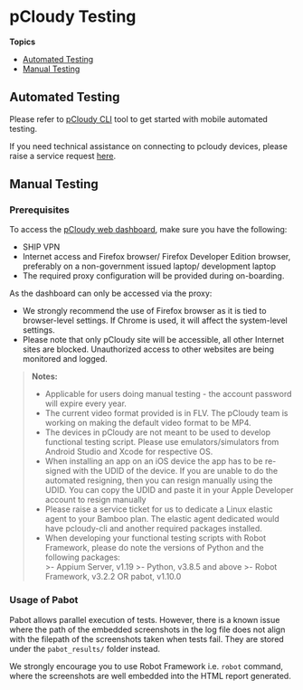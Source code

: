 # pCloudy Testing

**Topics**
- [Automated Testing](#automated-testing)
- [Manual Testing](#manual-testing)

## Automated Testing
Please refer to [pCloudy CLI](https://confluence.ship.gov.sg/x/Foo4IQ) tool to get started with mobile automated testing.

If you need technical assistance on connecting to pcloudy devices, please raise a service request [here](https://jira.ship.gov.sg/servicedesk/customer/portal/11/create/149).

## Manual Testing
### Prerequisites
To access the [pCloudy web dashboard](https://hats.pcloudy.com), make sure you have the following:
- SHIP VPN
- Internet access and Firefox browser/ Firefox Developer Edition browser, preferably on a non-government issued laptop/ development laptop
- The required proxy configuration will be provided during on-boarding.

As the dashboard can only be accessed via the proxy:
- We strongly recommend the use of Firefox browser as it is tied to browser-level settings. If Chrome is used, it will affect the system-level settings.
- Please note that only pCloudy site will be accessible, all other Internet sites are blocked. Unauthorized access to other websites are being monitored and logged.

>**Notes:**
>- Applicable for users doing manual testing - the account password will expire every year.
>- The current video format provided is in FLV. The pCloudy team is working on making the default video format to be MP4.
>- The devices in pCloudy are not meant to be used to develop functional testing script. Please use emulators/simulators from Android Studio and Xcode for respective OS.
>- When installing an app on an iOS device the app has to be re-signed with the UDID of the device. If you are unable to do the automated resigning, then you can resign manually using the UDID. You can copy the UDID and paste it in your Apple Developer account to resign manually
>- Please raise a service ticket for us to dedicate a Linux elastic agent to your Bamboo plan. The  elastic agent dedicated would have pcloudy-cli and another required packages installed.
>- When developing your functional testing scripts with Robot Framework, please do note the versions of Python and the following packages:  
    >- Appium Server, v1.19
    >- Python, v3.8.5 and above
    >- Robot Framework, v3.2.2 OR pabot, v1.10.0

### Usage of Pabot

Pabot allows parallel execution of tests. However, there is a known issue where the path of the embedded screenshots in the log file does not align with the filepath of the screenshots taken when tests fail. They are stored under the `pabot_results/` folder instead.

We strongly encourage you to use Robot Framework i.e. `robot` command, where the screenshots are well embedded into the HTML report generated.




